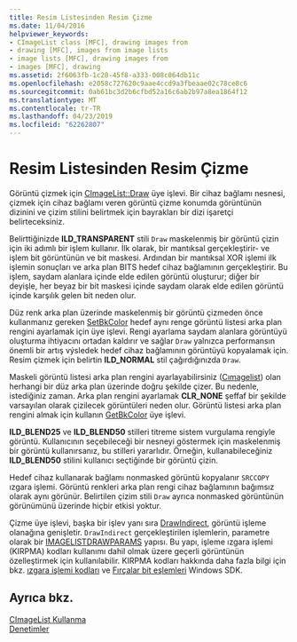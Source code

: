 ```yaml
---
title: Resim Listesinden Resim Çizme
ms.date: 11/04/2016
helpviewer_keywords:
- CImageList class [MFC], drawing images from
- drawing [MFC], images from image lists
- image lists [MFC], drawing images from
- images [MFC], drawing
ms.assetid: 2f6063fb-1c28-45f8-a333-008c064db11c
ms.openlocfilehash: e2058c727620c9aae4ccd9a3fbeaae02c78ce8c6
ms.sourcegitcommit: 0ab61bc3d2b6cfbd52a16c6ab2b97a8ea1864f12
ms.translationtype: MT
ms.contentlocale: tr-TR
ms.lasthandoff: 04/23/2019
ms.locfileid: "62262807"
---
```

# <a name="drawing-images-from-an-image-list"></a>Resim Listesinden Resim Çizme

Görüntü çizmek için [CImageList::Draw](../mfc/reference/cimagelist-class.md#draw) üye işlevi. Bir cihaz bağlamı nesnesi, çizmek için cihaz bağlamı veren görüntü çizme konumda görüntünün dizinini ve çizim stilini belirtmek için bayrakları bir dizi işaretçi belirteceksiniz.

Belirttiğinizde **ILD_TRANSPARENT** stili `Draw` maskelenmiş bir görüntü çizin için iki adımlı bir işlem kullanır. İlk olarak, bir mantıksal gerçekleştirir- ve işlem bit görüntünün ve bit maskesi. Ardından bir mantıksal XOR işlemi ilk işlemin sonuçları ve arka plan BITS hedef cihaz bağlamının gerçekleştirir. Bu işlem, saydam alanlara içinde elde edilen görüntü oluşturur; diğer bir deyişle, her beyaz bir bit maskesi içinde saydam olarak elde edilen görüntü içinde karşılık gelen bit neden olur.

Düz renk arka plan üzerinde maskelenmiş bir görüntü çizmeden önce kullanmanız gereken [SetBkColor](../mfc/reference/cimagelist-class.md#setbkcolor) hedef aynı renge görüntü listesi arka plan rengini ayarlamak için üye işlevi. Rengi ayarlama saydam alanlara görüntüyü oluşturma ihtiyacını ortadan kaldırır ve sağlar `Draw` yalnızca performansın önemli bir artış výsledek hedef cihaz bağlamının görüntüyü kopyalamak için. Resim çizmek için belirtin **ILD_NORMAL** stil çağırdığınızda `Draw`.

Maskeli görüntü listesi arka plan rengini ayarlayabilirsiniz ([Cımagelist](../mfc/reference/cimagelist-class.md)) olan herhangi bir düz arka plan üzerinde doğru şekilde çizer. Bu nedenle, istediğiniz zaman. Arka plan rengini ayarlamak **CLR_NONE** şeffaf bir şekilde varsayılan olarak çizilecek görüntüleri neden olur. Görüntü listesi arka plan rengini almak için kullanın [GetBkColor](../mfc/reference/cimagelist-class.md#getbkcolor) üye işlevi.

**ILD_BLEND25** ve **ILD_BLEND50** stilleri titreme sistem vurgulama rengiyle görüntü. Kullanıcının seçebileceği bir nesneyi göstermek için maskelenmiş bir görüntü kullanırsanız, bu stilleri yararlıdır. Örneğin, kullanabileceğiniz **ILD_BLEND50** stilini kullanıcı seçtiğinde bir görüntü çizin.

Hedef cihaz kullanarak bağlamı nonmasked görüntü kopyalanır `SRCCOPY` ızgara işlemi. Görüntü renkleri arka plan rengi cihaz bağlamının bağımsız olarak aynı görünür. Belirtilen çizim stili `Draw` ayrıca nonmasked görüntünün görünümünü üzerinde hiçbir etkisi yoktur.

Çizme üye işlevi, başka bir işlev yanı sıra [DrawIndirect](../mfc/reference/cimagelist-class.md#drawindirect), görüntü işleme olanağına genişletir. `DrawIndirect` gerçekleştirilen işlemlerin, parametre olarak bir [IMAGELISTDRAWPARAMS](/windows/desktop/api/commctrl/ns-commctrl-_imagelistdrawparams) yapısı. Bu yapı, işleme ızgara işlemi (KIRPMA) kodları kullanımı dahil olmak üzere geçerli görüntünün özelleştirmek için kullanılabilir. KIRPMA kodları hakkında daha fazla bilgi için bkz. [ızgara işlemi kodları](/windows/desktop/gdi/raster-operation-codes) ve [Fırçalar bit eşlemleri](/windows/desktop/gdi/bitmaps-as-brushes) Windows SDK.

## <a name="see-also"></a>Ayrıca bkz.

[CImageList Kullanma](../mfc/using-cimagelist.md)<br/>
[Denetimler](../mfc/controls-mfc.md)

